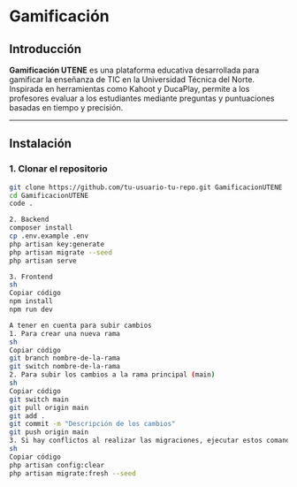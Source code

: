 # Gamificación 

## Introducción
**Gamificación UTENE** es una plataforma educativa desarrollada para gamificar la enseñanza de TIC en la Universidad Técnica del Norte. Inspirada en herramientas como Kahoot y DucaPlay, permite a los profesores evaluar a los estudiantes mediante preguntas y puntuaciones basadas en tiempo y precisión.

---

## Instalación

### 1. Clonar el repositorio
```bash
git clone https://github.com/tu-usuario-tu-repo.git GamificacionUTENE
cd GamificacionUTENE
code .

2. Backend
composer install
cp .env.example .env
php artisan key:generate
php artisan migrate --seed
php artisan serve

3. Frontend
sh
Copiar código
npm install
npm run dev

A tener en cuenta para subir cambios
1. Para crear una nueva rama
sh
Copiar código
git branch nombre-de-la-rama
git switch nombre-de-la-rama
2. Para subir los cambios a la rama principal (main)
sh
Copiar código
git switch main
git pull origin main
git add . 
git commit -m "Descripción de los cambios"
git push origin main
3. Si hay conflictos al realizar las migraciones, ejecutar estos comandos
sh
Copiar código
php artisan config:clear
php artisan migrate:fresh --seed
